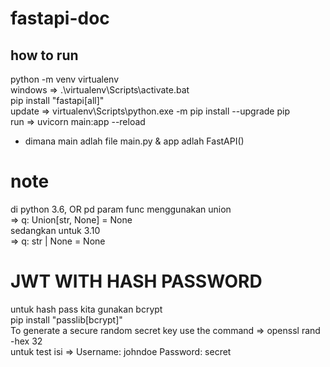 # fastapi-doc

## how to run
python -m venv virtualenv<br>
windows => .\virtualenv\Scripts\activate.bat<br>
pip install "fastapi[all]" <br>
update => virtualenv\Scripts\python.exe -m pip install --upgrade pip<br>
run => uvicorn main:app --reload<br>
* dimana main adlah file main.py & app adlah FastAPI()<br>
# note
di python 3.6, OR pd param func menggunakan union<br>
=> q: Union[str, None] = None<br>
sedangkan untuk 3.10<br>
=>  q: str | None = None

# JWT WITH HASH PASSWORD
untuk hash pass kita gunakan bcrypt<br>
pip install "passlib[bcrypt]"<br>
To generate a secure random secret key use the command => openssl rand -hex 32<br>
untuk test isi => Username: johndoe Password: secret<br>
